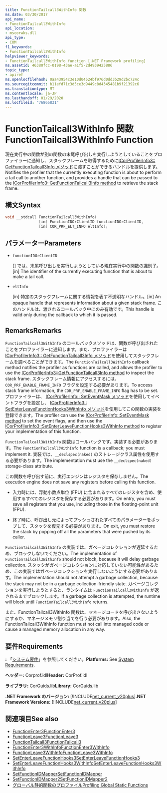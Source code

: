 ```yaml
---
title: FunctionTailcall3WithInfo 関数
ms.date: 03/30/2017
api_name:
- FunctionTailcall3WithInfo
api_location:
- mscorwks.dll
api_type:
- COM
f1_keywords:
- FunctionTailcall3WithInfo
helpviewer_keywords:
- FunctionTailcall3WithInfo function [.NET Framework profiling]
ms.assetid: 46380fcc-0198-43ae-a1f5-2d4939425886
topic_type:
- apiref
ms.openlocfilehash: 0aa43954c3e10d04524bf976d0dd3b29d2bc724c
ms.sourcegitcommit: b11efd71c3d5ce3d9449c8d4345481b9f21392c6
ms.translationtype: MT
ms.contentlocale: ja-JP
ms.lasthandoff: 01/29/2020
ms.locfileid: "76866831"
---
```

# <a name="functiontailcall3withinfo-function"></a><span data-ttu-id="b3c0b-102">FunctionTailcall3WithInfo 関数</span><span class="sxs-lookup"><span data-stu-id="b3c0b-102">FunctionTailcall3WithInfo Function</span></span>
<span data-ttu-id="b3c0b-103">現在実行中の関数が別の関数の末尾呼び出しを実行しようとしていることをプロファイラーに通知し、スタックフレームを取得するために[ICorProfilerInfo3:: GetFunctionTailcall3Info メソッド](icorprofilerinfo3-getfunctiontailcall3info-method.md)に渡すことができるハンドルを提供します。</span><span class="sxs-lookup"><span data-stu-id="b3c0b-103">Notifies the profiler that the currently executing function is about to perform a tail call to another function, and provides a handle that can be passed to the [ICorProfilerInfo3::GetFunctionTailcall3Info method](icorprofilerinfo3-getfunctiontailcall3info-method.md) to retrieve the stack frame.</span></span>  
  
## <a name="syntax"></a><span data-ttu-id="b3c0b-104">構文</span><span class="sxs-lookup"><span data-stu-id="b3c0b-104">Syntax</span></span>  
  
```cpp  
void __stdcall FunctionTailcall3WithInfo(  
               [in] FunctionIDOrClientID functionIDOrClientID,  
               [in] COR_PRF_ELT_INFO eltInfo);  
```  
  
## <a name="parameters"></a><span data-ttu-id="b3c0b-105">パラメーター</span><span class="sxs-lookup"><span data-stu-id="b3c0b-105">Parameters</span></span>  

- `functionIDOrClientID`

  <span data-ttu-id="b3c0b-106">\[] では、末尾呼び出しを実行しようとしている現在実行中の関数の識別子。</span><span class="sxs-lookup"><span data-stu-id="b3c0b-106">\[in] The identifier of the currently executing function that is about to make a tail call.</span></span>

- `eltInfo`

  <span data-ttu-id="b3c0b-107">\[in] 特定のスタックフレームに関する情報を表す不透明なハンドル。</span><span class="sxs-lookup"><span data-stu-id="b3c0b-107">\[in] An opaque handle that represents information about a given stack frame.</span></span> <span data-ttu-id="b3c0b-108">このハンドルは、渡されるコールバック中にのみ有効です。</span><span class="sxs-lookup"><span data-stu-id="b3c0b-108">This handle is valid only during the callback to which it is passed.</span></span>

## <a name="remarks"></a><span data-ttu-id="b3c0b-109">Remarks</span><span class="sxs-lookup"><span data-stu-id="b3c0b-109">Remarks</span></span>  
 <span data-ttu-id="b3c0b-110">`FunctionTailcall3WithInfo` のコールバックメソッドは、関数が呼び出されたことをプロファイラーに通知します。また、プロファイラーは[ICorProfilerInfo3:: GetFunctionTailcall3Info メソッド](icorprofilerinfo3-getfunctiontailcall3info-method.md)を使用してスタックフレームを調べることができます。</span><span class="sxs-lookup"><span data-stu-id="b3c0b-110">The `FunctionTailcall3WithInfo` callback method notifies the profiler as functions are called, and allows the profiler to use the [ICorProfilerInfo3::GetFunctionTailcall3Info method](icorprofilerinfo3-getfunctiontailcall3info-method.md) to inspect the stack frame.</span></span> <span data-ttu-id="b3c0b-111">スタックフレーム情報にアクセスするには、`COR_PRF_ENABLE_FRAME_INFO` フラグを設定する必要があります。</span><span class="sxs-lookup"><span data-stu-id="b3c0b-111">To access stack frame information, the `COR_PRF_ENABLE_FRAME_INFO` flag has to be set.</span></span> <span data-ttu-id="b3c0b-112">プロファイラーは、 [ICorProfilerInfo:: SetEventMask メソッド](icorprofilerinfo-seteventmask-method.md)を使用してイベントフラグを設定し、 [ICorProfilerInfo3:: SetEnterLeaveFunctionHooks3WithInfo メソッド](icorprofilerinfo3-setenterleavefunctionhooks3withinfo-method.md)を使用してこの関数の実装を登録できます。</span><span class="sxs-lookup"><span data-stu-id="b3c0b-112">The profiler can use the [ICorProfilerInfo::SetEventMask method](icorprofilerinfo-seteventmask-method.md) to set the event flags, and then use the [ICorProfilerInfo3::SetEnterLeaveFunctionHooks3WithInfo method](icorprofilerinfo3-setenterleavefunctionhooks3withinfo-method.md) to register your implementation of this function.</span></span>  
  
 <span data-ttu-id="b3c0b-113">`FunctionTailcall3WithInfo` 関数はコールバックです。実装する必要があります。</span><span class="sxs-lookup"><span data-stu-id="b3c0b-113">The `FunctionTailcall3WithInfo` function is a callback; you must implement it.</span></span> <span data-ttu-id="b3c0b-114">実装では、`__declspec(naked)` のストレージクラス属性を使用する必要があります。</span><span class="sxs-lookup"><span data-stu-id="b3c0b-114">The implementation must use the `__declspec(naked)` storage-class attribute.</span></span>  
  
 <span data-ttu-id="b3c0b-115">この関数を呼び出す前に、実行エンジンはレジスタを保存しません。</span><span class="sxs-lookup"><span data-stu-id="b3c0b-115">The execution engine does not save any registers before calling this function.</span></span>  
  
- <span data-ttu-id="b3c0b-116">入力時には、浮動小数点単位 (FPU) に含まれるすべてのレジスタを含め、使用するすべてのレジスタを保存する必要があります。</span><span class="sxs-lookup"><span data-stu-id="b3c0b-116">On entry, you must save all registers that you use, including those in the floating-point unit (FPU).</span></span>  
  
- <span data-ttu-id="b3c0b-117">終了時に、呼び出し元によってプッシュされたすべてのパラメーターをポップして、スタックを復元する必要があります。</span><span class="sxs-lookup"><span data-stu-id="b3c0b-117">On exit, you must restore the stack by popping off all the parameters that were pushed by its caller.</span></span>  
  
 <span data-ttu-id="b3c0b-118">`FunctionTailcall3WithInfo` の実装では、ガベージコレクションが遅延するため、ブロックしないでください。</span><span class="sxs-lookup"><span data-stu-id="b3c0b-118">The implementation of `FunctionTailcall3WithInfo` should not block, because it will delay garbage collection.</span></span> <span data-ttu-id="b3c0b-119">スタックがガベージコレクションに対応していない可能性があるため、この実装ではガベージコレクションを実行しないようにする必要があります。</span><span class="sxs-lookup"><span data-stu-id="b3c0b-119">The implementation should not attempt a garbage collection, because the stack may not be in a garbage collection-friendly state.</span></span> <span data-ttu-id="b3c0b-120">ガベージコレクションを実行しようとすると、ランタイムは `FunctionTailcall3WithInfo` が返されるまでブロックします。</span><span class="sxs-lookup"><span data-stu-id="b3c0b-120">If a garbage collection is attempted, the runtime will block until `FunctionTailcall3WithInfo` returns.</span></span>  
  
 <span data-ttu-id="b3c0b-121">また、FunctionTailcall3WithInfo 関数は、マネージコードを呼び出さないようにするか、マネージメモリ割り当てを行う必要があります。</span><span class="sxs-lookup"><span data-stu-id="b3c0b-121">Also, the FunctionTailcall3WithInfo function must not call into managed code or cause a managed memory allocation in any way.</span></span>  
  
## <a name="requirements"></a><span data-ttu-id="b3c0b-122">要件</span><span class="sxs-lookup"><span data-stu-id="b3c0b-122">Requirements</span></span>  
 <span data-ttu-id="b3c0b-123">**:** 「[システム要件](../../../../docs/framework/get-started/system-requirements.md)」を参照してください。</span><span class="sxs-lookup"><span data-stu-id="b3c0b-123">**Platforms:** See [System Requirements](../../../../docs/framework/get-started/system-requirements.md).</span></span>  
  
 <span data-ttu-id="b3c0b-124">**ヘッダー:** Corprof.idl</span><span class="sxs-lookup"><span data-stu-id="b3c0b-124">**Header:** CorProf.idl</span></span>  
  
 <span data-ttu-id="b3c0b-125">**ライブラリ:** CorGuids.lib</span><span class="sxs-lookup"><span data-stu-id="b3c0b-125">**Library:** CorGuids.lib</span></span>  
  
 <span data-ttu-id="b3c0b-126">**.NET Framework のバージョン:** [!INCLUDE[net_current_v20plus](../../../../includes/net-current-v20plus-md.md)]</span><span class="sxs-lookup"><span data-stu-id="b3c0b-126">**.NET Framework Versions:** [!INCLUDE[net_current_v20plus](../../../../includes/net-current-v20plus-md.md)]</span></span>  
  
## <a name="see-also"></a><span data-ttu-id="b3c0b-127">関連項目</span><span class="sxs-lookup"><span data-stu-id="b3c0b-127">See also</span></span>

- [<span data-ttu-id="b3c0b-128">FunctionEnter3</span><span class="sxs-lookup"><span data-stu-id="b3c0b-128">FunctionEnter3</span></span>](functionenter3-function.md)
- [<span data-ttu-id="b3c0b-129">FunctionLeave3</span><span class="sxs-lookup"><span data-stu-id="b3c0b-129">FunctionLeave3</span></span>](functionleave3-function.md)
- [<span data-ttu-id="b3c0b-130">FunctionTailcall3</span><span class="sxs-lookup"><span data-stu-id="b3c0b-130">FunctionTailcall3</span></span>](functiontailcall3-function.md)
- [<span data-ttu-id="b3c0b-131">FunctionEnter3WithInfo</span><span class="sxs-lookup"><span data-stu-id="b3c0b-131">FunctionEnter3WithInfo</span></span>](functiontailcall3-function.md)
- [<span data-ttu-id="b3c0b-132">FunctionLeave3WithInfo</span><span class="sxs-lookup"><span data-stu-id="b3c0b-132">FunctionLeave3WithInfo</span></span>](functionleave3withinfo-function.md)
- [<span data-ttu-id="b3c0b-133">SetEnterLeaveFunctionHooks3</span><span class="sxs-lookup"><span data-stu-id="b3c0b-133">SetEnterLeaveFunctionHooks3</span></span>](icorprofilerinfo3-setenterleavefunctionhooks3-method.md)
- [<span data-ttu-id="b3c0b-134">SetEnterLeaveFunctionHooks3WithInfo</span><span class="sxs-lookup"><span data-stu-id="b3c0b-134">SetEnterLeaveFunctionHooks3WithInfo</span></span>](icorprofilerinfo3-setenterleavefunctionhooks3withinfo-method.md)
- [<span data-ttu-id="b3c0b-135">SetFunctionIDMapper</span><span class="sxs-lookup"><span data-stu-id="b3c0b-135">SetFunctionIDMapper</span></span>](icorprofilerinfo-setfunctionidmapper-method.md)
- [<span data-ttu-id="b3c0b-136">SetFunctionIDMapper2</span><span class="sxs-lookup"><span data-stu-id="b3c0b-136">SetFunctionIDMapper2</span></span>](icorprofilerinfo3-setfunctionidmapper2-method.md)
- [<span data-ttu-id="b3c0b-137">グローバル静的関数のプロファイル</span><span class="sxs-lookup"><span data-stu-id="b3c0b-137">Profiling Global Static Functions</span></span>](profiling-global-static-functions.md)
